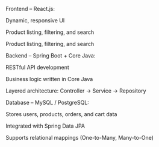 <p>
  Frontend – React.js:
          <p> Dynamic, responsive UI </p>
          <p> Product listing, filtering, and search </p>
          <p> Product listing, filtering, and search </p>
 </p> 
 <p>
Backend – Spring Boot + Core Java:
          <p> RESTful API development </p>
          <p> Business logic written in Core Java </p>
          <p> Layered architecture: Controller → Service → Repository </p>  
 </p>
<p>
Database – MySQL / PostgreSQL:
          <p> Stores users, products, orders, and cart data </p>
          <p> Integrated with Spring Data JPA </p>
          <p> Supports relational mappings (One-to-Many, Many-to-One) </p> 
</p>

